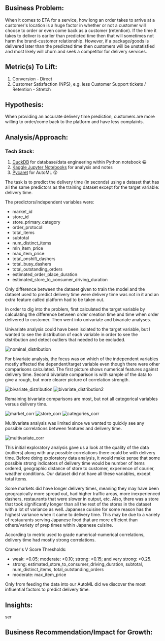 ## Business Problem:

When it comes to ETA for a service, how long an order takes to arrive at a customer's location is a huge factor in whether or not a customer will choose to order or even come back
as a customer (retention). If the time it takes to deliver is earlier than predicted time then that will sometimes not harm the brand-customer relationship. However, if a package/goods is delivered 
later than the predicted time then customers will be unstatisfied and most likely will churn and seek a competitor for delivery services.

## Metric(s) To Lift:

1. Conversion - Direct
2. Customer Satisfaction (NPS), e.g. less Customer Support tickets / Retention - Stretch

## Hypothesis:

When providing an accurate delivery time prediction, customers are more willing to order/come back to the platform and have less complaints.

## Analysis/Approach:

### Tech Stack:
1. [DuckDB](https://duckdb.org/docs/guides/python/jupyter.html) for database/data engineering within Python notebook 😀
2. [Kaggle Jupyter Notebooks](https://www.kaggle.com/docs/notebooks) for analysis and notes
3. [Pycaret](https://pycaret.gitbook.io/docs/) for AutoML 😲


The task is to predict the delivery time (in seconds) using a dataset that has all the same predictors as the training dataset except for the target variable: delivery time.

The predictors/independent variables were:

* market_id
* store_id
* store_primary_category
* order_protocol
* total_items
* subtotal
* num_distinct_items
* min_item_price
* max_item_price
* total_onshift_dashers
* total_busy_dashers
* total_outstanding_orders
* estimated_order_place_duration
* estimated_store_to_consumer_driving_duration

Only difference between the dataset given to train the model and the dataset used to predict delivery time were delivery time was not in it and an extra feature called platform had
to be taken out.

In order to dig into the problem, first calculated the target variable by calculating the difference between order creation time and time when order delivered to customer. Then went
into univariate and bivariate analyses. 

Univariate analysis could have been isolated to the target variable, but I wanted to see the distribution of each variable in order to see the distribution and detect
outliers that needed to be excluded. 

![nominal_distribution](nom_dist.png)

For bivariate analysis, the focus was on which of the independent variables mostly affected the dependent/target variable even though there were other comparisons calculated.
The first picture shows numerical features against delivery time. Second bivariate comparison is with sample of the data to give a rough, but more clearer picture of correlation strength.

![bivariate_distribution](bivariate.png)
![bivariate_distribution2](sample_corr.png)

Remaining bivariate comparisons are most, but not all categorical variables versus delivery time.

![market_corr](market_corr.png)
![store_corr](store_corr.png)
![categories_corr](categories_corr.png)

Multivariate analysis was limited since we wanted to quickly see any possible correlations between features and delivery time.

![multivariate_corr](multivariate.png)

This initial exploratory analysis gave us a look at the quality of the data (outliers) along with any possible correlations there could be with delivery time. Before doing exploratory data analysis, it would make sense that some possible strong indicators of delivery time would be number of items ordered, geographic distance of store to customer, experience of courier, weather conditions. Our dataset did not have all these variables, except total items.

Some markets did have longer delivery times, meaning they may have been geograpically more spread out, had higher traffic areas, more inexperienced dashers, restaurants that were slower in output, etc. Also, there was a store that took significantly longer than all the rest of the stores in the dataset with a lot of variance as well. Japanese cuisine for some reason has the highest variance when it came to delivery time. This may be due to a variety of restaurants serving Japanese food that are more efficient than others/variety of prep times within Japanese cuisine. 

According to metric used to grade numerical-numerical correlations, delivery time had mostly strong correlations.

Cramer's V Score Thresholds:

* weak: >0.05; moderate: >0.10; strong: >0.15; and very strong: >0.25.
* strong: estimated_store_to_consumer_driving_duration, subtotal, num_distinct_items, total_outstanding_orders
* moderate: max_item_price

Only from feeding the data into our AutoML did we discover the most influential factors to predict delivery time.

## Insights:

ser

## Business Recommendation/Impact for Growth:
